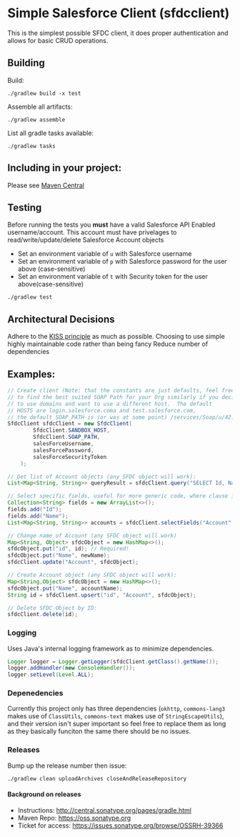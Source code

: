 # Simple Salesforce Client (sfdcclient)
This is the simplest possible SFDC client, it does proper authentication and allows for basic CRUD operations.

## Building
Build:
```
./gradlew build -x test
```

Assemble all artifacts:
```
./gradlew assemble
```

List all gradle tasks available:
```
./gradlew tasks
```
## Including in your project:
Please see [Maven Central]()

## Testing
Before running the tests you **must** have a valid Salesforce API Enabled username/account.
This account must have privelages to read/write/update/delete Salesforce Account objects

- Set an environment variable of `u` with Salesforce username
- Set an environment variable of `p` with Salesforce password for the user above (case-sensitive)
- Set an environment variable of `t` with Security token for the user above(case-sensitive)

```
./gradlew test
```

## Architectural Decisions
Adhere to the [KISS principle](https://en.wikipedia.org/wiki/KISS_principle) as much as possible.
Choosing to use simple highly maintainable code rather than being fancy
Reduce number of dependencies

## Examples:
```java
// Create client (Note: that the constants are just defaults, feel free
// to find the best suited SOAP Path for your Org similarly if you decide
// to use domains and want to use a different host.  The default
// HOSTS are login.salesforce.coma and test.salesforce.com,
// the default SOAP_PATH is (or was at some point) /services/Soap/u/42.0)
SfdcClient sfdcClient = new SfdcClient(
        SfdcClient.SANDBOX_HOST,
        SfdcClient.SOAP_PATH,
        salesForceUsername,
        salesForcePassword,
        salesForceSecurityToken
    );

// Get list of Account objects (any SFDC object will work):
List<Map<String, String>> queryResult = sfdcClient.query("SELECT Id, Name FROM Account");

// Select specific fields, useful for more generic code, where clause is required here. ID should be escaped!
Collection<String> fields = new ArrayList<>();
fields.add("Id");
fields.add("Name");
List<Map<String, String>> accounts = sfdcClient.selectFields("Account", fields, "Id = '" + id + "'");

// Change name of Account (any SFDC object will work)
Map<String, Object> sfdcObject = new HashMap<>();
sfdcObject.put("id", id); // Required!
sfdcObject.put("Name", newName);
sfdcClient.update("Account", sfdcObject);

// Create Account object (any SFDC object will work):
Map<String,Object> sfdcObject = new HashMap<>();
sfdcObject.put("Name", accountName);
String id = sfdcClient.upsert("id", "Account", sfdcObject);

// Delete SFDC Object by ID:
sfdcClient.delete(id);
```

### Logging
Uses Java's internal logging framework as to minimize dependencies.

```java
Logger logger = Logger.getLogger(sfdcClient.getClass().getName());
logger.addHandler(new ConsoleHandler());
logger.setLevel(Level.ALL);
```

### Depenedencies
Currently this project only has three dependencies (`okhttp`, `commons-lang3`
makes use of `ClassUtils`, `commons-text` makes use of `StringEscapeUtils`),
and their version isn't super important so feel free to replace them as long as
they basically funciton the same there should be no issues.

### Releases
Bump up the release number then issue:
```
./gradlew clean uploadArchives closeAndReleaseRepository
```

#### Background on releases
- Instructions: http://central.sonatype.org/pages/gradle.html
- Maven Repo: https://oss.sonatype.org
- Ticket for access: https://issues.sonatype.org/browse/OSSRH-39366
